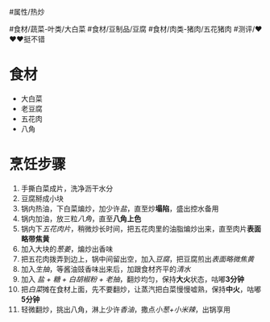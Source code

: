 #属性/热炒 
 
#食材/蔬菜-叶类/大白菜 #食材/豆制品/豆腐 #食材/肉类-猪肉/五花猪肉 
#测评/❤️❤️❤️挺不错

# 食材
- 大白菜
- 老豆腐
- 五花肉
- 八角

# 烹饪步骤
1. 手撕白菜成片，洗净沥干水分
2. 豆腐掰成小块
3. 锅内热油，下白菜煸炒，加少许*盐*，直至炒**塌陷**，盛出控水备用
4. 锅内加油，放三粒*八角*，直至**八角上色**
5. 锅内下*五花肉片*，稍微炒长时间，把五花肉里的油脂煸炒出来，直至肉片**表面略带焦黄**
6. 加入大块的*葱姜*，煸炒出香味
7. 把五花肉拨弄到边上，锅中间留出空，加入*豆腐*，把豆腐煎出*表面略微焦黄*
8. 加入*生抽*，等酱油豉香味出来后，加跟食材齐平的*清水*
9. 加入 *盐 + 糖 + 白胡椒粉 + 老抽*，翻炒均匀，保持**大火**状态，咕嘟**3分钟**
10. 把*白菜*摊在食材上面，先不要翻炒，让蒸汽把白菜慢慢嘘熟，保持**中火**，咕嘟**5分钟**
11. 轻微翻炒，挑出八角，淋上少许*香油*，撒点*小葱+小米辣*，出锅享用